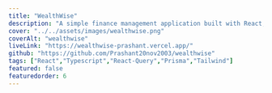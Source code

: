 ```yaml
---
title: "WealthWise"
description: "A simple finance management application built with React, Typescript, React-Query, Prisma, and TailwindCSS."
cover: "../../assets/images/wealthwise.png"
coverAlt: "wealthwise"
liveLink: "https://wealthwise-prashant.vercel.app/"
github: "https://github.com/Prashant20nov2003/wealthwise"
tags: ["React","Typescript","React-Query","Prisma","Tailwind"]
featured: false
featuredorder: 6
---
```

